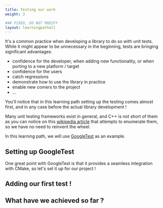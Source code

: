 ```yaml
---
title: Testing our work
weight: 3

### FIXED, DO NOT MODIFY
layout: learningpathall
---
```


It's a common practice when developing a library to do so with unit tests. While it might appear to be unnecessary in the beginning, tests are bringing significant advantages:

- confidence for the developer, when adding new functionality, or when porting to a new platform / target
- confidence for the users
- catch regressions
- demonstrate how to use the library in practice
- enable new comers to the project
- ...

You'll notice that in this learning path setting up the testing comes almost first, and in any case before the actual library development !

Many unit testing frameworks exist in general, and C++ is not short of them as you can notice on this
[wikipedia article](https://en.wikipedia.org/wiki/List_of_unit_testing_frameworks#C++)
that attempts to enumerate them, so we have no need to reinvent the wheel.

In this learning path, we will use [GoogleTest](https://github.com/google/googletest) as an example.

## Setting up GoogleTest

One great point with GoogleTest is that it provides a seamless integration with CMake, so let's set it up for our project !

## Adding our first test !

## What have we achieved so far ?
